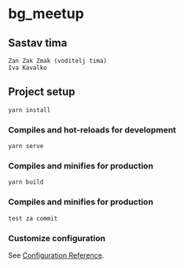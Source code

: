 # bg_meetup

## Sastav tima
```
Zan Zak Zmak (voditelj tima)
Iva Kavalko
```
## Project setup
```
yarn install
```

### Compiles and hot-reloads for development
```
yarn serve
```

### Compiles and minifies for production
```
yarn build
```
### Compiles and minifies for production
```
test za commit
```

### Customize configuration
See [Configuration Reference](https://cli.vuejs.org/config/).
